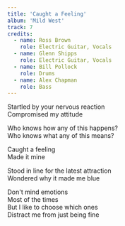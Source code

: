 ```yaml
---
title: 'Caught a Feeling'
album: 'Mild West'
track: 7
credits:
  - name: Ross Brown
    role: Electric Guitar, Vocals
  - name: Glenn Shipps
    role: Electric Guitar, Vocals
  - name: Bill Pollock
    role: Drums
  - name: Alex Chapman
    role: Bass
---
```


Startled by your nervous reaction  
Compromised my attitude

Who knows how any of this happens?  
Who knows what any of this means?

Caught a feeling  
Made it mine

Stood in line for the latest attraction  
Wondered why it made me blue

Don't mind emotions  
Most of the times  
But I like to choose which ones  
Distract me from just being fine
